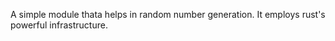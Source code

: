 A simple module thata helps in random number generation. It employs rust's powerful infrastructure.
